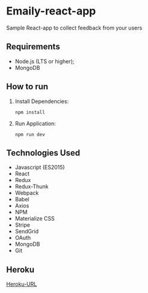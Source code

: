 # Emaily-react-app
Sample React-app to collect feedback from your users

## Requirements
- Node.js (LTS or higher);
- MongoDB

## How to run
1. Install Dependencies:

	`npm install`

2. Run Application:

	`npm run dev`

## Technologies Used
- Javascript (ES2015)
- React
- Redux
- Redux-Thunk
- Webpack
- Babel
- Axios
- NPM
- Materialize CSS
- Stripe
- SendGrid
- OAuth
- MongoDB
- Git

## Heroku

[Heroku-URL](https://blooming-mountain-10802.herokuapp.com)
